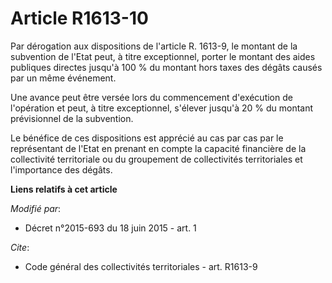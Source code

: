 # Article R1613-10

Par dérogation aux dispositions de l'article R. 1613-9, le montant de la subvention de l'Etat peut, à titre exceptionnel,
porter le montant des aides publiques directes jusqu'à 100 % du montant hors taxes des dégâts causés par un même événement. 

Une avance peut être versée lors du commencement d'exécution de l'opération et peut, à titre exceptionnel, s'élever jusqu'à
20 % du montant prévisionnel de la subvention. 

Le bénéfice de ces dispositions est apprécié au cas par cas par le représentant de l'Etat en prenant en compte la capacité
financière de la collectivité territoriale ou du groupement de collectivités territoriales et l'importance des dégâts.

**Liens relatifs à cet article**

_Modifié par_:

  - Décret n°2015-693 du 18 juin 2015 - art. 1

_Cite_:

  - Code général des collectivités territoriales - art. R1613-9
